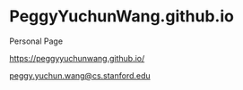 # PeggyYuchunWang.github.io
Personal Page

https://peggyyuchunwang.github.io/

peggy.yuchun.wang@cs.stanford.edu
